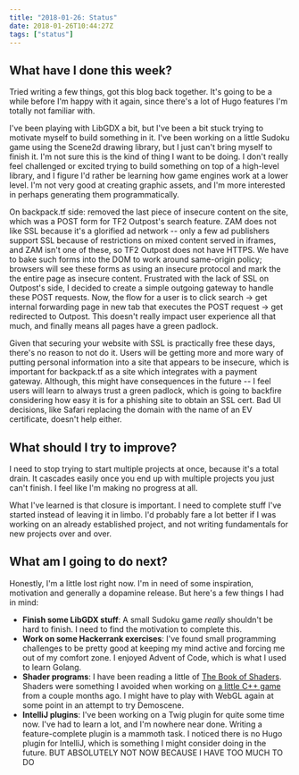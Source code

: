 ```yaml
---
title: "2018-01-26: Status"
date: 2018-01-26T10:44:27Z
tags: ["status"]
---
```


## What have I done this week?

Tried writing a few things, got this blog back together. It's going to be a while before I'm happy with it again, since there's a lot of Hugo features I'm totally not familiar with.

I've been playing with LibGDX a bit, but I've been a bit stuck trying to motivate myself to build something in it. I've been working on a little Sudoku game using the Scene2d drawing library, but I just can't bring myself to finish it. I'm not sure this is the kind of thing I want to be doing. I don't really feel challenged or excited trying to build something on top of a high-level library, and I figure I'd rather be learning how game engines work at a lower level. I'm not very good at creating graphic assets, and I'm more interested in perhaps generating them programmatically.

On backpack.tf side: removed the last piece of insecure content on the site, which was a POST form for TF2 Outpost's search feature. ZAM does not like SSL because it's a glorified ad network -- only a few ad publishers support SSL because of restrictions on mixed content served in iframes, and ZAM isn't one of these, so TF2 Outpost does not have HTTPS. We have to bake such forms into the DOM to work around same-origin policy; browsers will see these forms as using an insecure protocol and mark the the entire page as insecure content. Frustrated with the lack of SSL on Outpost's side, I decided to create a simple outgoing gateway to handle these POST requests. Now, the flow for a user is to click search -> get internal forwarding page in new tab that executes the POST request -> get redirected to Outpost. This doesn't really impact user experience all that much, and finally means all pages have a green padlock.

Given that securing your website with SSL is practically free these days, there's no reason to not do it. Users will be getting more and more wary of putting personal information into a site that appears to be insecure, which is important for backpack.tf as a site which integrates with a payment gateway. Although, this might have consequences in the future -- I feel users will learn to always trust a green padlock, which is going to backfire considering how easy it is for a phishing site to obtain an SSL cert. Bad UI decisions, like Safari replacing the domain with the name of an EV certificate, doesn't help either.

## What should I try to improve?

I need to stop trying to start multiple projects at once, because it's a total drain. It cascades easily once you end up with multiple projects you just can't finish. I feel like I'm making no progress at all.

What I've learned is that closure is important. I need to complete stuff I've started instead of leaving it in limbo. I'd probably fare a lot better if I was working on an already established project, and not writing fundamentals for new projects over and over.

## What am I going to do next?

Honestly, I'm a little lost right now. I'm in need of some inspiration, motivation and generally a dopamine release. But here's a few things I had in mind:

* **Finish some LibGDX stuff**: A small Sudoku game *really* shouldn't be hard to finish. I need to find the motivation to complete this.
* **Work on some Hackerrank exercises**: I've found small programming challenges to be pretty good at keeping my mind active and forcing me out of my comfort zone. I enjoyed Advent of Code, which is what I used to learn Golang.
* **Shader programs**: I have been reading a little of [The Book of Shaders](https://thebookofshaders.com). Shaders were something I avoided when working on [a little C++ game](github.com/Fiskie/asteroids) from a couple months ago. I might have to play with WebGL again at some point in an attempt to try Demoscene.
* **IntelliJ plugins**: I've been working on a Twig plugin for quite some time now. I've had to learn a lot, and I'm nowhere near done. Writing a feature-complete plugin is a mammoth task. I noticed there is no Hugo plugin for IntelliJ, which is something I might consider doing in the future. BUT ABSOLUTELY NOT NOW BECAUSE I HAVE TOO MUCH TO DO